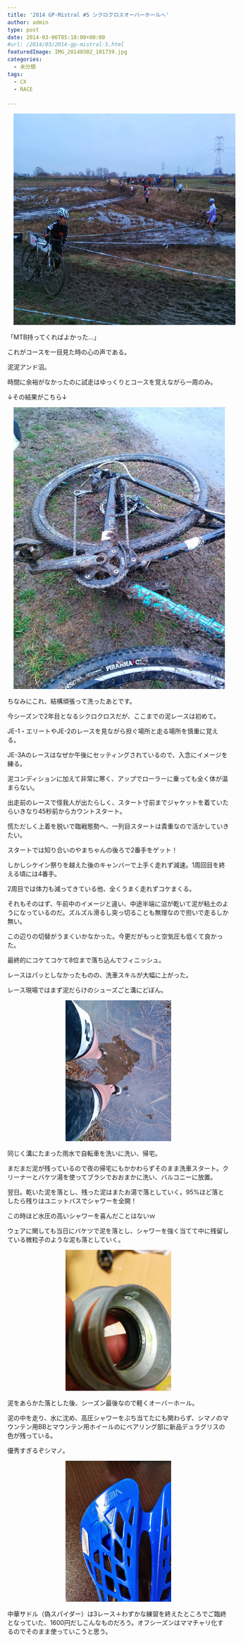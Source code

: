 ```yaml
---
title: '2014 GP-Mistral #5 シクロクロスオーバーホールへ'
author: admin
type: post
date: 2014-03-06T05:18:00+00:00
#url: /2014/03/2014-gp-mistral-5.html
featuredImage: IMG_20140302_101739.jpg
categories:
  - 未分類
tags:
  - CX
  - RACE

---
```

<div class="separator" style="clear: both; text-align: center;">
</div>



<div class="separator" style="clear: both; text-align: center;">
  <a href="IMG_20140302_101739.jpg" imageanchor="1" style="margin-left: 1em; margin-right: 1em;"><img border="0" src="./IMG_20140302_101739.jpg" height="480" width="640" /></a>
</div>

「MTB持ってくればよかった…」

これがコースを一目見た時の心の声である。

泥泥アンド沼。

時間に余裕がなかったのに試走はゆっくりとコースを覚えながら一周のみ。

↓その結果がこちら↓

<div class="separator" style="clear: both; text-align: center;">
  <a href="IMG_20140302_081135.jpg" imageanchor="1" style="margin-left: 1em; margin-right: 1em;"><img border="0" src="./IMG_20140302_081135.jpg" height="640" width="480" /></a>
</div>

ちなみにこれ、結構頑張って洗ったあとです。

今シーズンで2年目となるシクロクロスだが、ここまでの泥レースは初めて。

JE-1・エリートやJE-2のレースを見ながら担ぐ場所と走る場所を慎重に覚える。

JE-3Aのレースはなぜか午後にセッティングされているので、入念にイメージを練る。

泥コンディションに加えて非常に寒く、アップでローラーに乗っても全く体が温まらない。

出走前のレースで怪我人が出たらしく、スタート寸前までジャケットを着ていたらいきなり45秒前からカウントスタート。

慌ただしく上着を脱いで臨戦態勢へ、一列目スタートは貴重なので活かしていきたい。

スタートでは知り合いのやまちゃんの後ろで2番手をゲット！

しかしシケイン祭りを越えた後のキャンバーで上手く走れず減速。1周回目を終える頃には4番手。

2周目では体力も減ってきている他、全くうまく走れずコケまくる。

それもそのはず、午前中のイメージと違い、中途半端に沼が乾いて泥が粘土のようになっているのだ。ズルズル滑るし突っ切ることも無理なので担いで走るしか無い。

この辺りの切替がうまくいかなかった。今更だがもっと空気圧も低くて良かった。

最終的にコケてコケて8位まで落ち込んでフィニッシュ。

レースはパッとしなかったものの、洗車スキルが大幅に上がった。

レース現場ではまず泥だらけのシューズごと溝にどぼん。

<div class="separator" style="clear: both; text-align: center;">
  <a href="IMG_20140302_130640.jpg" imageanchor="1" style="margin-left: 1em; margin-right: 1em;"><img border="0" src="./IMG_20140302_130640.jpg" height="320" width="240" /></a>
</div>

同じく溝にたまった雨水で自転車を洗いに洗い、帰宅。

まだまだ泥が残っているので夜の帰宅にもかかわらずそのまま洗車スタート。クリーナーとバケツ湯を使ってブラシでおおまかに洗い、バルコニーに放置。

翌日。乾いた泥を落とし、残った泥はまたお湯で落としていく。95%ほど落としたら残りはユニットバスでシャワーを全開！

この時ほど水圧の高いシャワーを喜んだことはないｗ

ウェアに関しても当日にバケツで泥を落とし、シャワーを強く当てて中に残留している微粒子のような泥も落としていく。



<div class="separator" style="clear: both; text-align: center;">
  <a href="IMG_20140304_215726.jpg" imageanchor="1" style="margin-left: 1em; margin-right: 1em;"><img border="0" src="./IMG_20140304_215726.jpg" height="320" width="240" /></a>
</div>

泥をあらかた落とした後、シーズン最後なので軽くオーバーホール。

泥の中を走り、水に沈め、高圧シャワーをぶち当てたにも関わらず、シマノのマウンテン用BBとマウンテン用ホイールのにベアリング部に新品デュラグリスの色が残っている。

優秀すぎるぞシマノ。

<div class="separator" style="clear: both; text-align: center;">
  <a href="IMG_20140304_213133.jpg" imageanchor="1" style="margin-left: 1em; margin-right: 1em;"><img border="0" src="./IMG_20140304_213133.jpg" height="320" width="240" /></a>
</div>

中華サドル（偽スパイダー）は3レース＋わずかな練習を終えたところでご臨終となっていた、1600円だしこんなものだろう。オフシーズンはママチャリ化するのでそのまま使っていこうと思う。

